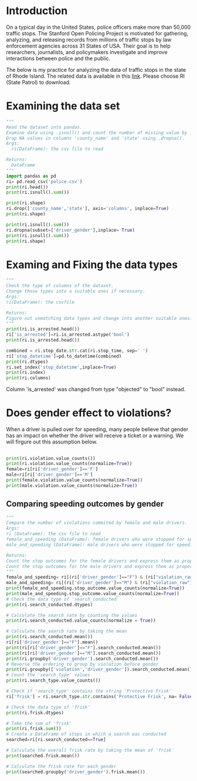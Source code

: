 # Introduction
On a typical day in the United States, police officers make more than 50,000 traffic stops.
The Stanford Open Policing Project is motivated for gathering, analyzing, and releasing records from millions of traffic stops by law enforcement agencies across 31 States of USA. 
Their goal is to help researchers, journalists, and policymakers investigate and improve interactions between police and the public.

The below is my practice for analyzing the data of traffic stops in the state of Rhode Island.
The related data is available in this [link](https://openpolicing.stanford.edu/data/). Please choose RI (State Patrol) to download.

# Examining the data set

```python
"""
Read the dataset into pandas.
Examine data using .isnull() and count the number of missing value by .isnull().sum().
Drop NA values in columns 'county_name' and 'state' using .dropna().
Args:
  ri(DataFrame): the csv file to read

Returns:
  DataFrame
"""
import pandas as pd
ri= pd.read_csv('police.csv')
print(ri.head())
print(ri.isnull().sum())

print(ri.shape)
ri.drop(['county_name','state'], axis='columns', inplace=True)
print(ri.shape)

print(ri.isnull().sum())
ri.dropna(subset=['driver_gender'],inplace= True)
print(ri.isnull().sum())
print(ri.shape)
```
# Examing and Fixing the data types
```python
"""
Check the type of columns of the dataset.
Change those types into a suitable ones if necessary.
Args:
ri(DataFrame): the csvfile

Returns:
Figure out unmatching data types and change into another suitable ones.
"""
print(ri.is_arrested.head())
ri['is_arrested']=ri.is_arrested.astype('bool')
print(ri.is_arrested.head())

combined = ri.stop_date.str.cat(ri.stop_time, sep=' ')
ri['stop_datetime']=pd.to_datetime(combined)
print(ri.dtypes)
ri.set_index('stop_datetime',inplace=True)
print(ri.index)
print(ri.columns)
```
Column 'is_arrested' was changed from type "objected" to "bool" instead.

# Does gender effect to violations?
When a driver is pulled over for speeding, many people believe that gender has an impact on whether the driver will receive a ticket or a warning. We will firgure out this assumption below.
##
```python
print(ri.violation.value_counts())
print(ri.violation.value_counts(normalize=True))
female=ri[ri['driver_gender']=='F']
male=ri[ri['driver_gender']=='M']
print(female.violation.value_counts(normalize=True))
print(male.violation.value_counts(normalize=True))
```

## Comparing speeding outcomes by gender
```python
"""
Compare the number of violations commited by female and male drivers.
Args:
ri (DataFrame): the csv file to read
female_and_speeding (DataFrame): female drivers who were stopped for speeding
male_and_speeding (DataFrame): male drivers who were stopped for speeding

Returns:
Count the stop outcomes for the female drivers and express them as proportions.
Count the stop outcomes for the male drivers and express them as proportions.
"""
female_and_speeding= ri[(ri['driver_gender']=="F") & (ri["violation_raw"]=="Speeding")]
male_and_speeding= ri[(ri['driver_gender']=="M") & (ri["violation_raw"]=="Speeding")]
print(female_and_speeding.stop_outcome.value_counts(normalize=True))
print(male_and_speeding.stop_outcome.value_counts(normalize=True))
# Check the data type of 'search_conducted'
print(ri.search_conducted.dtypes)

# Calculate the search rate by counting the values
print(ri.search_conducted.value_counts(normalize = True))

# Calculate the search rate by taking the mean
print(ri.search_conducted.mean())
ri[ri['driver_gender']=="F"].mean()
print(ri[ri['driver_gender']=="F"].search_conducted.mean())
print(ri[ri['driver_gender']=="M"].search_conducted.mean())
print(ri.groupby('driver_gender').search_conducted.mean())
# Reverse the ordering to group by violation before gender
print(ri.groupby(['violation','driver_gender']).search_conducted.mean())
# Count the 'search_type' values
print(ri.search_type.value_counts())

# Check if 'search_type' contains the string 'Protective Frisk'
ri['frisk'] = ri.search_type.str.contains('Protective Frisk', na= False)

# Check the data type of 'frisk'
print(ri.frisk.dtypes)

# Take the sum of 'frisk'
print(ri.frisk.sum())
# Create a DataFrame of stops in which a search was conducted
searched=ri[ri.search_conducted==True]

# Calculate the overall frisk rate by taking the mean of 'frisk'
print(searched.frisk.mean())

# Calculate the frisk rate for each gender
print(searched.groupby('driver_gender').frisk.mean())
```

